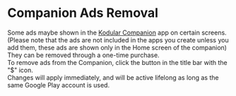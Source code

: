 # Companion Ads Removal

Some ads maybe shown in the [Kodular Companion](https://play.google.com/store/apps/details?id=io.makeroid.companion)
app on certain screens.  
(Please note that the ads are not included in the apps you create unless you add them, these ads are shown only in the
Home screen of the companion)  
They can be removed through a one-time purchase.  
To remove ads from the Companion, click the button in the title bar with the "$" icon.  
Changes will apply immediately, and  will be active lifelong as long as the same  Google Play account is used.

